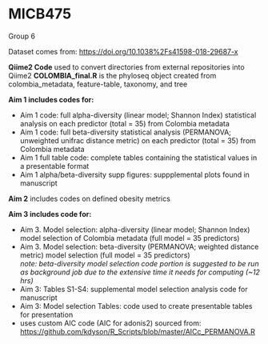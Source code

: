 # MICB475
Group 6

Dataset comes from: https://doi.org/10.1038%2Fs41598-018-29687-x

**Qiime2 Code** used to convert directories from external repositories into Qiime2
**COLOMBIA_final.R** is the phyloseq object created from colombia_metadata, feature-table, taxonomy, and tree

**Aim 1 includes codes for:**
- Aim 1 code: full alpha-diversity (linear model; Shannon Index) statistical analysis on each predictor (total = 35) from Colombia metadata
- Aim 1 code: full beta-diversity statistical analysis (PERMANOVA; unweighted unifrac distance metric) on each predictor (total = 35) from Colombia metadata
- Aim 1 full table code: complete tables containing the statistical values in a presentable format
- Aim 1 alpha/beta-diversity supp figures: suppplemental plots found in manuscript 


**Aim 2** includes codes on defined obesity metrics

**Aim 3 includes code for:**
- Aim 3. Model selection: alpha-diversity (linear model; Shannon Index) model selection of Colombia metadata (full model = 35 predictors)
- Aim 3. Model selection: beta-diversity (PERMANOVA; weighted distance metric) model selection (full model = 35 predictors)
<br />*note: beta-diversity model selection code portion is suggested to be run as background job due to the extensive time it needs for computing (~12 hrs)*<br />
- Aim 3: Tables S1-S4: supplemental model selection analysis code for manuscript
- Aim 3: Model selection Tables: code used to create presentable tables for presentation
- uses custom AIC code (AIC for adonis2) sourced from: https://github.com/kdyson/R_Scripts/blob/master/AICc_PERMANOVA.R 
